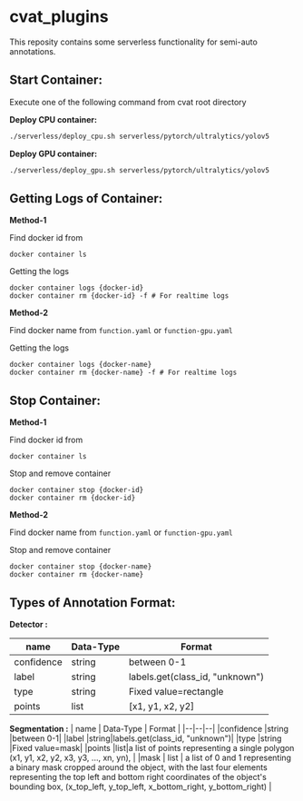 # cvat_plugins
This reposity contains some serverless functionality for semi-auto annotations.



## Start Container:

Execute one of the following command from cvat root directory

**Deploy CPU container:**
```bash
./serverless/deploy_cpu.sh serverless/pytorch/ultralytics/yolov5
```

**Deploy GPU container:**
```bash
./serverless/deploy_gpu.sh serverless/pytorch/ultralytics/yolov5
```

## Getting Logs of Container:

**Method-1**

Find docker id from
```
docker container ls
```
Getting the logs 
```
docker container logs {docker-id}
docker container rm {docker-id} -f # For realtime logs
```

**Method-2**

Find docker name from `function.yaml` or `function-gpu.yaml`

Getting the logs 
```
docker container logs {docker-name}
docker container rm {docker-name} -f # For realtime logs
```


## Stop Container:


**Method-1**

Find docker id from
```
docker container ls
```
Stop and remove container
```
docker container stop {docker-id}
docker container rm {docker-id}
```

**Method-2**

Find docker name from `function.yaml` or `function-gpu.yaml`

Stop and remove container
```
docker container stop {docker-name}
docker container rm {docker-name}
```



## Types of Annotation Format:

**Detector :**

| name | Data-Type | Format |
|--|--|--|
|confidence  |string  |between 0-1|
|label  |string|labels.get(class_id, "unknown")|
|type  |string  |Fixed value=rectangle|
|points  |list|[x1, y1, x2, y2]|



**Segmentation :**
| name | Data-Type | Format |
|--|--|--|
|confidence  |string  |between 0-1|
|label  |string|labels.get(class_id, "unknown")|
|type  |string  |Fixed value=mask|
|points  |list|a list of points representing a single polygon (x1, y1, x2, y2, x3, y3, ..., xn, yn), |
|mask | list | a list of 0 and 1 representing a binary mask cropped around the object, with the last four elements representing the top left and bottom right coordinates of the object's bounding box, (x_top_left, y_top_left, x_bottom_right, y_bottom_right) |

<!---

**Pose Estimation :**


cvat label raw:


```
[
  {
    "name": "human-pose",
    "id": 22,
    "color": "#47390e",
    "type": "skeleton",
    "sublabels": [
      {
        "name": "0",
        "attributes": [],
        "type": "points",
        "color": "#7d050a",
        "id": 23
      },
      {
        "name": "1",
        "attributes": [],
        "type": "points",
        "color": "#d12345",
        "id": 24
      },
      {
        "name": "2",
        "attributes": [],
        "type": "points",
        "color": "#350dea",
        "id": 25
      },
      {
        "name": "3",
        "attributes": [],
        "type": "points",
        "color": "#479ffe",
        "id": 26
      },
      {
        "name": "4",
        "attributes": [],
        "type": "points",
        "color": "#4a649f",
        "id": 27
      },
      {
        "name": "5",
        "attributes": [],
        "type": "points",
        "color": "#478144",
        "id": 28
      },
      {
        "name": "6",
        "attributes": [],
        "type": "points",
        "color": "#57236b",
        "id": 29
      },
      {
        "name": "7",
        "attributes": [],
        "type": "points",
        "color": "#1cdda5",
        "id": 30
      },
      {
        "name": "8",
        "attributes": [],
        "type": "points",
        "color": "#e2bc6e",
        "id": 31
      },
      {
        "name": "9",
        "attributes": [],
        "type": "points",
        "color": "#f067db",
        "id": 32
      },
      {
        "name": "10",
        "attributes": [],
        "type": "points",
        "color": "#63bbfa",
        "id": 33
      },
      {
        "name": "11",
        "attributes": [],
        "type": "points",
        "color": "#22b16f",
        "id": 34
      },
      {
        "name": "12",
        "attributes": [],
        "type": "points",
        "color": "#daddec",
        "id": 35
      },
      {
        "name": "13",
        "attributes": [],
        "type": "points",
        "color": "#2ac791",
        "id": 36
      },
      {
        "name": "14",
        "attributes": [],
        "type": "points",
        "color": "#de22a0",
        "id": 37
      },
      {
        "name": "15",
        "attributes": [],
        "type": "points",
        "color": "#a7a570",
        "id": 38
      },
      {
        "name": "16",
        "attributes": [],
        "type": "points",
        "color": "#74db1b",
        "id": 39
      }
    ],
    "svg": "<line x1=&quot;65.844482421875&quot; y1=&quot;64.453125&quot; x2=&quot;59.82441329956055&quot; y2=&quot;83.85111999511719&quot; stroke=&quot;black&quot; data-type=&quot;edge&quot; data-node-from=&quot;15&quot; stroke-width=&quot;0.5&quot; data-node-to=&quot;17&quot;></line><line x1=&quot;27.21571922302246&quot; y1=&quot;64.95479583740234&quot; x2=&quot;30.72742462158203&quot; y2=&quot;85.02169036865234&quot; stroke=&quot;black&quot; data-type=&quot;edge&quot; data-node-from=&quot;14&quot; stroke-width=&quot;0.5&quot; data-node-to=&quot;16&quot;></line><line x1=&quot;28.386287689208984&quot; y1=&quot;48.23238754272461&quot; x2=&quot;67.34949493408203&quot; y2=&quot;48.06516647338867&quot; stroke=&quot;black&quot; data-type=&quot;edge&quot; data-node-from=&quot;12&quot; stroke-width=&quot;0.5&quot; data-node-to=&quot;13&quot;></line><line x1=&quot;27.21571922302246&quot; y1=&quot;23.98489761352539&quot; x2=&quot;71.02842712402344&quot; y2=&quot;23.316001892089844&quot; stroke=&quot;black&quot; data-type=&quot;edge&quot; data-node-from=&quot;6&quot; stroke-width=&quot;0.5&quot; data-node-to=&quot;7&quot;></line><line x1=&quot;71.02842712402344&quot; y1=&quot;23.316001892089844&quot; x2=&quot;67.34949493408203&quot; y2=&quot;48.06516647338867&quot; stroke=&quot;black&quot; data-type=&quot;edge&quot; data-node-from=&quot;7&quot; stroke-width=&quot;0.5&quot; data-node-to=&quot;13&quot;></line><line x1=&quot;28.386287689208984&quot; y1=&quot;48.23238754272461&quot; x2=&quot;27.21571922302246&quot; y2=&quot;64.95479583740234&quot; stroke=&quot;black&quot; data-type=&quot;edge&quot; data-node-from=&quot;12&quot; stroke-width=&quot;0.5&quot; data-node-to=&quot;14&quot;></line><line x1=&quot;27.21571922302246&quot; y1=&quot;23.98489761352539&quot; x2=&quot;28.386287689208984&quot; y2=&quot;48.23238754272461&quot; stroke=&quot;black&quot; data-type=&quot;edge&quot; data-node-from=&quot;6&quot; stroke-width=&quot;0.5&quot; data-node-to=&quot;12&quot;></line><line x1=&quot;67.34949493408203&quot; y1=&quot;48.06516647338867&quot; x2=&quot;65.844482421875&quot; y2=&quot;64.453125&quot; stroke=&quot;black&quot; data-type=&quot;edge&quot; data-node-from=&quot;13&quot; stroke-width=&quot;0.5&quot; data-node-to=&quot;15&quot;></line><line x1=&quot;62.834449768066406&quot; y1=&quot;36.526702880859375&quot; x2=&quot;54.64046859741211&quot; y2=&quot;38.86783981323242&quot; stroke=&quot;black&quot; data-type=&quot;edge&quot; data-node-from=&quot;9&quot; stroke-width=&quot;0.5&quot; data-node-to=&quot;11&quot;></line><line x1=&quot;71.02842712402344&quot; y1=&quot;23.316001892089844&quot; x2=&quot;62.834449768066406&quot; y2=&quot;36.526702880859375&quot; stroke=&quot;black&quot; data-type=&quot;edge&quot; data-node-from=&quot;7&quot; stroke-width=&quot;0.5&quot; data-node-to=&quot;9&quot;></line><line x1=&quot;61.998329162597656&quot; y1=&quot;12.446435928344727&quot; x2=&quot;71.02842712402344&quot; y2=&quot;23.316001892089844&quot; stroke=&quot;black&quot; data-type=&quot;edge&quot; data-node-from=&quot;5&quot; stroke-width=&quot;0.5&quot; data-node-to=&quot;7&quot;></line><line x1=&quot;35.74414825439453&quot; y1=&quot;37.362823486328125&quot; x2=&quot;46.27926254272461&quot; y2=&quot;39.36951446533203&quot; stroke=&quot;black&quot; data-type=&quot;edge&quot; data-node-from=&quot;8&quot; stroke-width=&quot;0.5&quot; data-node-to=&quot;10&quot;></line><line x1=&quot;27.21571922302246&quot; y1=&quot;23.98489761352539&quot; x2=&quot;35.74414825439453&quot; y2=&quot;37.362823486328125&quot; stroke=&quot;black&quot; data-type=&quot;edge&quot; data-node-from=&quot;6&quot; stroke-width=&quot;0.5&quot; data-node-to=&quot;8&quot;></line><line x1=&quot;34.239131927490234&quot; y1=&quot;11.777539253234863&quot; x2=&quot;27.21571922302246&quot; y2=&quot;23.98489761352539&quot; stroke=&quot;black&quot; data-type=&quot;edge&quot; data-node-from=&quot;4&quot; stroke-width=&quot;0.5&quot; data-node-to=&quot;6&quot;></line><line x1=&quot;42.934783935546875&quot; y1=&quot;10.272522926330566&quot; x2=&quot;34.239131927490234&quot; y2=&quot;11.777539253234863&quot; stroke=&quot;black&quot; data-type=&quot;edge&quot; data-node-from=&quot;2&quot; stroke-width=&quot;0.5&quot; data-node-to=&quot;4&quot;></line><line x1=&quot;55.14213943481445&quot; y1=&quot;9.436402320861816&quot; x2=&quot;61.998329162597656&quot; y2=&quot;12.446435928344727&quot; stroke=&quot;black&quot; data-type=&quot;edge&quot; data-node-from=&quot;3&quot; stroke-width=&quot;0.5&quot; data-node-to=&quot;5&quot;></line><line x1=&quot;55.14213943481445&quot; y1=&quot;9.436402320861816&quot; x2=&quot;42.934783935546875&quot; y2=&quot;10.272522926330566&quot; stroke=&quot;black&quot; data-type=&quot;edge&quot; data-node-from=&quot;3&quot; stroke-width=&quot;0.5&quot; data-node-to=&quot;2&quot;></line><line x1=&quot;48.11872863769531&quot; y1=&quot;14.118677139282227&quot; x2=&quot;55.14213943481445&quot; y2=&quot;9.436402320861816&quot; stroke=&quot;black&quot; data-type=&quot;edge&quot; data-node-from=&quot;1&quot; stroke-width=&quot;0.5&quot; data-node-to=&quot;3&quot;></line><line x1=&quot;48.11872863769531&quot; y1=&quot;14.118677139282227&quot; x2=&quot;42.934783935546875&quot; y2=&quot;10.272522926330566&quot; stroke=&quot;black&quot; data-type=&quot;edge&quot; data-node-from=&quot;1&quot; stroke-width=&quot;0.5&quot; data-node-to=&quot;2&quot;></line><circle r=&quot;1.5&quot; stroke=&quot;black&quot; fill=&quot;#b3b3b3&quot; cx=&quot;48.11872863769531&quot; cy=&quot;14.118677139282227&quot; stroke-width=&quot;0.1&quot; data-type=&quot;element node&quot; data-element-id=&quot;1&quot; data-node-id=&quot;1&quot; data-label-id=&quot;23&quot;></circle><circle r=&quot;1.5&quot; stroke=&quot;black&quot; fill=&quot;#b3b3b3&quot; cx=&quot;42.934783935546875&quot; cy=&quot;10.272522926330566&quot; stroke-width=&quot;0.1&quot; data-type=&quot;element node&quot; data-element-id=&quot;2&quot; data-node-id=&quot;2&quot; data-label-id=&quot;24&quot;></circle><circle r=&quot;1.5&quot; stroke=&quot;black&quot; fill=&quot;#b3b3b3&quot; cx=&quot;55.14213943481445&quot; cy=&quot;9.436402320861816&quot; stroke-width=&quot;0.1&quot; data-type=&quot;element node&quot; data-element-id=&quot;3&quot; data-node-id=&quot;3&quot; data-label-id=&quot;25&quot;></circle><circle r=&quot;1.5&quot; stroke=&quot;black&quot; fill=&quot;#b3b3b3&quot; cx=&quot;34.239131927490234&quot; cy=&quot;11.777539253234863&quot; stroke-width=&quot;0.1&quot; data-type=&quot;element node&quot; data-element-id=&quot;4&quot; data-node-id=&quot;4&quot; data-label-id=&quot;26&quot;></circle><circle r=&quot;1.5&quot; stroke=&quot;black&quot; fill=&quot;#b3b3b3&quot; cx=&quot;61.998329162597656&quot; cy=&quot;12.446435928344727&quot; stroke-width=&quot;0.1&quot; data-type=&quot;element node&quot; data-element-id=&quot;5&quot; data-node-id=&quot;5&quot; data-label-id=&quot;27&quot;></circle><circle r=&quot;1.5&quot; stroke=&quot;black&quot; fill=&quot;#b3b3b3&quot; cx=&quot;27.21571922302246&quot; cy=&quot;23.98489761352539&quot; stroke-width=&quot;0.1&quot; data-type=&quot;element node&quot; data-element-id=&quot;6&quot; data-node-id=&quot;6&quot; data-label-id=&quot;28&quot;></circle><circle r=&quot;1.5&quot; stroke=&quot;black&quot; fill=&quot;#b3b3b3&quot; cx=&quot;71.02842712402344&quot; cy=&quot;23.316001892089844&quot; stroke-width=&quot;0.1&quot; data-type=&quot;element node&quot; data-element-id=&quot;7&quot; data-node-id=&quot;7&quot; data-label-id=&quot;29&quot;></circle><circle r=&quot;1.5&quot; stroke=&quot;black&quot; fill=&quot;#b3b3b3&quot; cx=&quot;35.74414825439453&quot; cy=&quot;37.362823486328125&quot; stroke-width=&quot;0.1&quot; data-type=&quot;element node&quot; data-element-id=&quot;8&quot; data-node-id=&quot;8&quot; data-label-id=&quot;30&quot;></circle><circle r=&quot;1.5&quot; stroke=&quot;black&quot; fill=&quot;#b3b3b3&quot; cx=&quot;62.834449768066406&quot; cy=&quot;36.526702880859375&quot; stroke-width=&quot;0.1&quot; data-type=&quot;element node&quot; data-element-id=&quot;9&quot; data-node-id=&quot;9&quot; data-label-id=&quot;31&quot;></circle><circle r=&quot;1.5&quot; stroke=&quot;black&quot; fill=&quot;#b3b3b3&quot; cx=&quot;46.27926254272461&quot; cy=&quot;39.36951446533203&quot; stroke-width=&quot;0.1&quot; data-type=&quot;element node&quot; data-element-id=&quot;10&quot; data-node-id=&quot;10&quot; data-label-id=&quot;32&quot;></circle><circle r=&quot;1.5&quot; stroke=&quot;black&quot; fill=&quot;#b3b3b3&quot; cx=&quot;54.64046859741211&quot; cy=&quot;38.86783981323242&quot; stroke-width=&quot;0.1&quot; data-type=&quot;element node&quot; data-element-id=&quot;11&quot; data-node-id=&quot;11&quot; data-label-id=&quot;33&quot;></circle><circle r=&quot;1.5&quot; stroke=&quot;black&quot; fill=&quot;#b3b3b3&quot; cx=&quot;28.386287689208984&quot; cy=&quot;48.23238754272461&quot; stroke-width=&quot;0.1&quot; data-type=&quot;element node&quot; data-element-id=&quot;12&quot; data-node-id=&quot;12&quot; data-label-id=&quot;34&quot;></circle><circle r=&quot;1.5&quot; stroke=&quot;black&quot; fill=&quot;#b3b3b3&quot; cx=&quot;67.34949493408203&quot; cy=&quot;48.06516647338867&quot; stroke-width=&quot;0.1&quot; data-type=&quot;element node&quot; data-element-id=&quot;13&quot; data-node-id=&quot;13&quot; data-label-id=&quot;35&quot;></circle><circle r=&quot;1.5&quot; stroke=&quot;black&quot; fill=&quot;#b3b3b3&quot; cx=&quot;27.21571922302246&quot; cy=&quot;64.95479583740234&quot; stroke-width=&quot;0.1&quot; data-type=&quot;element node&quot; data-element-id=&quot;14&quot; data-node-id=&quot;14&quot; data-label-id=&quot;36&quot;></circle><circle r=&quot;1.5&quot; stroke=&quot;black&quot; fill=&quot;#b3b3b3&quot; cx=&quot;65.844482421875&quot; cy=&quot;64.453125&quot; stroke-width=&quot;0.1&quot; data-type=&quot;element node&quot; data-element-id=&quot;15&quot; data-node-id=&quot;15&quot; data-label-id=&quot;37&quot;></circle><circle r=&quot;1.5&quot; stroke=&quot;black&quot; fill=&quot;#b3b3b3&quot; cx=&quot;30.72742462158203&quot; cy=&quot;85.02169036865234&quot; stroke-width=&quot;0.1&quot; data-type=&quot;element node&quot; data-element-id=&quot;16&quot; data-node-id=&quot;16&quot; data-label-id=&quot;38&quot;></circle><circle r=&quot;1.5&quot; stroke=&quot;black&quot; fill=&quot;#b3b3b3&quot; cx=&quot;59.82441329956055&quot; cy=&quot;83.85111999511719&quot; stroke-width=&quot;0.1&quot; data-type=&quot;element node&quot; data-element-id=&quot;17&quot; data-node-id=&quot;17&quot; data-label-id=&quot;39&quot;></circle>",
    "attributes": []
  }
]
```



| name | Data-Type | Format |
|--|--|--|
|confidence  |string  |between 0-1|
|type  |string  |Fixed value=rectangle|
|points  |list|[x1, y1, x2, y2]|
|label  |string|labels.get(class_id, "unknown")|

keypoints = ['nose', 'left_eye_inner', 'left_eye', 'left_eye_outer', 'right_eye_inner', 
             'right_eye', 'right_eye_outer', 'left_ear', 'right_ear', 'mouth_left', 
             'mouth_right', 'left_shoulder', 'right_shoulder ', 'left_elbow', 'right_elbow', 
             'left_wrist', 'right_wrist', 'left_pinky', 'right_pinky', 'left_index', 'right_index', 
             'left_thumb', 'right_thumb ', 'left_hip', 'right_hip', 'left_knee', 'right_knee', 
             'left_ankle', 'right_ankle ', 'left_heel', 'right_heel', 'left_foot_index', 'right_foot_index']

src="https://github.com/opencv/cvat/projects/16#:~:text=keypoints%20%3D%20%5B%27nose%27%2C%20%27left_eye_inner,landmark%5D%2C%0A%20%20%20%20%20%20%20%20%20%20%20%20%20%20%20%20%22type%22%3A%20%22point%22%2C%0A%20%20%20%20%20%20%20%20%20%20%20%20%7D)"
results = []
results.append({
          
          "label": keypoints,
          "points": [[x.x, x.y, x.z, x.visibility] for x in results.pose_landmarks.landmark],
          "type": "point",
      })
--->
